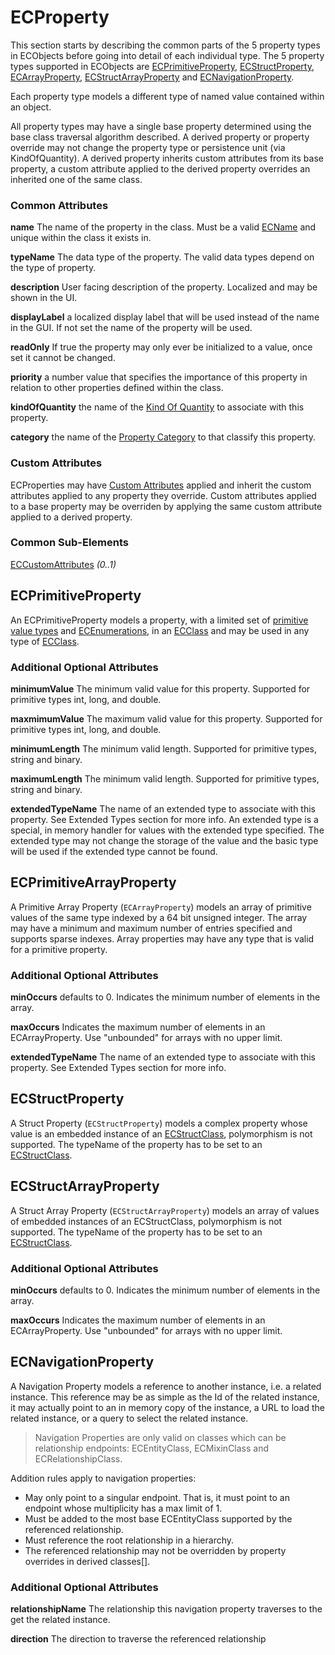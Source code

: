 # ECProperty

This section starts by describing the common parts of the 5 property types in ECObjects before going into detail of each individual type. The 5 property types supported in ECObjects are [ECPrimitiveProperty](#ecprimitiveproperty), [ECStructProperty](#ecstructproperty), [ECArrayProperty](#ecprimitivearrayproperty), [ECStructArrayProperty](#ecstructarrayproperty) and [ECNavigationProperty](#ecnavigationproperty).

Each property type models a different type of named value contained within an object.

All property types may have a single base property determined using the base class traversal algorithm described. A derived property or property override may not change the property type or persistence unit (via KindOfQuantity).  A derived property inherits custom attributes from its base property, a custom attribute applied to the derived property overrides an inherited one of the same class.

### Common Attributes

**name** The name of the property in the class. Must be a valid [ECName](./ec-name.md) and unique within the class it exists in.

**typeName** The data type of the property. The valid data types depend on the type of property.

**description** User facing description of the property. Localized and may be shown in the UI.

**displayLabel** a localized display label that will be used instead of the name in the GUI. If not set the name of the property will be used.

**readOnly** If true the property may only ever be initialized to a value, once set it cannot be changed.

**priority** a number value that specifies the importance of this property in relation to other properties defined within the class.

**kindOfQuantity** the name of the [Kind Of Quantity](./kindofquantity.md) to associate with this property.

**category** the name of the [Property Category](./property-category.md) to that classify this property.

### Custom Attributes

ECProperties may have [Custom Attributes](./ec-custom-attributes.md) applied and inherit the custom attributes applied to any property they override.  Custom attributes applied to a base property may be overriden by applying the same custom attribute applied to a derived property.

### Common Sub-Elements

[ECCustomAttributes](./ec-custom-attributes.md) _(0..1)_

## ECPrimitiveProperty

An ECPrimitiveProperty models a property, with a limited set of [primitive value types](./primitive-types.md) and [ECEnumerations](./ec-enumeration.md), in an [ECClass](./ec-class.md) and may be used in any type of [ECClass](./ec-class.md).

### Additional Optional Attributes

**minimumValue** The minimum valid value for this property. Supported for primitive types int, long, and double.

**maxmimumValue** The maximum valid value for this property. Supported for primitive types int, long, and double.

**minimumLength** The minimum valid length. Supported for primitive types, string and binary.

**maximumLength** The minimum valid length. Supported for primitive types, string and binary.

**extendedTypeName** The name of an extended type to associate with this property. See Extended Types section for more info. An extended type is a special, in memory handler for values with the extended type specified. The extended type may not change the storage of the value and the basic type will be used if the extended type cannot be found.

## ECPrimitiveArrayProperty

A Primitive Array Property (`ECArrayProperty`) models an array of primitive values of the same type indexed by a 64 bit unsigned integer. The array may have a minimum and maximum number of entries specified and supports sparse indexes. Array properties may have any type that is valid for a primitive property.

### Additional Optional Attributes

**minOccurs** defaults to 0. Indicates the minimum number of elements in the array.

**maxOccurs** Indicates the maximum number of elements in an ECArrayProperty. Use "unbounded" for arrays with no upper limit.

**extendedTypeName** The name of an extended type to associate with this property. See Extended Types section for more info.

## ECStructProperty

A Struct Property (`ECStructProperty`) models a complex property whose value is an embedded instance of an [ECStructClass](./ec-struct-class), polymorphism is not supported. The typeName of the property has to be set to an [ECStructClass](./ec-struct-class.md).

## ECStructArrayProperty

A Struct Array Property (`ECStructArrayProperty`) models an array of values of embedded instances of an ECStructClass, polymorphism is not supported. The typeName of the property has to be set to an [ECStructClass](./ec-struct-class.md).

### Additional Optional Attributes

**minOccurs** defaults to 0. Indicates the minimum number of elements in the array.

**maxOccurs** Indicates the maximum number of elements in an ECArrayProperty. Use "unbounded" for arrays with no upper limit.

## ECNavigationProperty

A Navigation Property models a reference to another instance, i.e. a related instance.  This reference may be as simple as the Id of the related instance, it may actually point to an in memory copy of the instance, a URL to load the related instance, or a query to select the related instance.

> Navigation Properties are only valid on classes which can be relationship endpoints: ECEntityClass, ECMixinClass and ECRelationshipClass.

Addition rules apply to navigation properties:

- May only point to a singular endpoint. That is, it must point to an endpoint whose multiplicity has a max limit of 1.
- Must be added to the most base ECEntityClass supported by the referenced relationship.
- Must reference the root relationship in a hierarchy.
- The referenced relationship may not be overridden by property overrides in derived classes[].

### Additional Optional Attributes

**relationshipName** The relationship this navigation property traverses to the get the related instance.

**direction** The direction to traverse the referenced relationship
